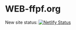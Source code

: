 # WEB-ffpf.org

New site status: [![Netlify Status](https://api.netlify.com/api/v1/badges/a9809edf-f8fb-4d9a-9f95-dcd407e90aef/deploy-status)](https://app.netlify.com/sites/ffpf/deploys)
